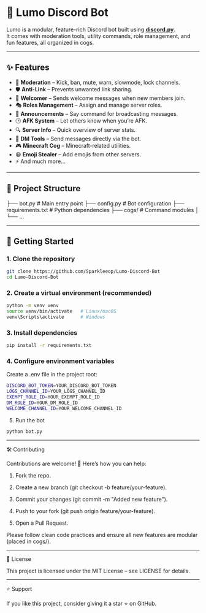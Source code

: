 # 🌙 Lumo Discord Bot

Lumo is a modular, feature-rich Discord bot built using **[discord.py](https://discordpy.readthedocs.io/en/stable/)**.  
It comes with moderation tools, utility commands, role management, and fun features, all organized in cogs.

---

## ✨ Features
- 🔨 **Moderation** – Kick, ban, mute, warn, slowmode, lock channels.
- 🛡️ **Anti-Link** – Prevents unwanted link sharing.
- 👋 **Welcomer** – Sends welcome messages when new members join.
- 🎭 **Roles Management** – Assign and manage server roles.
- 📢 **Announcements** – Say command for broadcasting messages.
- 🕒 **AFK System** – Let others know when you’re AFK.
- 🔍 **Server Info** – Quick overview of server stats.
- 📩 **DM Tools** – Send messages directly via the bot.
- 🎮 **Minecraft Cog** – Minecraft-related utilities.
- 😀 **Emoji Stealer** – Add emojis from other servers.
- ⚡ And much more...

---

## 📂 Project Structure

├── bot.py             # Main entry point 
├── config.py          # Bot configuration 
├── requirements.txt   # Python dependencies 
├── cogs/              # Command modules
│   
└── ...

---

## 🚀 Getting Started

### 1. Clone the repository
```bash
git clone https://github.com/Sparkleeop/Lumo-Discord-Bot
cd Lumo-Discord-Bot
```

### 2. Create a virtual environment (recommended)

```bash
python -m venv venv
source venv/bin/activate   # Linux/macOS
venv\Scripts\activate      # Windows
```

### 3. Install dependencies

```bash
pip install -r requirements.txt
```

### 4. Configure environment variables

Create a .env file in the project root:

```bash
DISCORD_BOT_TOKEN=YOUR_DISCORD_BOT_TOKEN
LOGS_CHANNEL_ID=YOUR_LOGS_CHANNEL_ID
EXEMPT_ROLE_ID=YOUR_EXEMPT_ROLE_ID
DM_ROLE_ID=YOUR_DM_ROLE_ID
WELCOME_CHANNEL_ID=YOUR_WELCOME_CHANNEL_ID
```

5. Run the bot

```bash
python bot.py
```

---

🛠️ Contributing

Contributions are welcome! 🎉
Here’s how you can help:

1. Fork the repo.


2. Create a new branch (git checkout -b feature/your-feature).


3. Commit your changes (git commit -m "Added new feature").


4. Push to your fork (git push origin feature/your-feature).


5. Open a Pull Request.



Please follow clean code practices and ensure all new features are modular (placed in cogs/).


---

📝 License

This project is licensed under the MIT License – see LICENSE for details.


---

⭐ Support

If you like this project, consider giving it a star ⭐ on GitHub.
